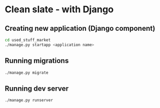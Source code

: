 # Clean slate - with Django

## Creating new application (Django component)

```bash
cd used_stuff_market
./manage.py startapp <application name>
```

## Running migrations

```bash
./manage.py migrate
```

## Running dev server

```bash
./manage.py runserver
```

